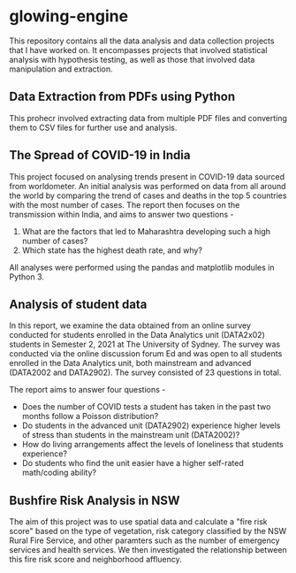 # glowing-engine

This repository contains all the data analysis and data collection projects that I have worked on. It encompasses projects that involved statistical analysis with hypothesis testing, as well as those that involved data manipulation and extraction.

## Data Extraction from PDFs using Python

This prohecr involved extracting data from multiple PDF files and converting them to CSV files for further use and analysis.

## The Spread of COVID-19 in India

This project focused on analysing trends present in COVID-19 data sourced from worldometer. An initial analysis was performed on data from all around the world by comparing the trend of cases and deaths in the top 5 countries with the most number of cases. The report then focuses on the transmission within India, and aims to answer two questions -

1. What are the factors that led to Maharashtra developing such a high number of cases?
2. Which state has the highest death rate, and why?

All analyses were performed using the pandas and matplotlib modules in Python 3.

## Analysis of student data

In this report, we examine the data obtained from an online survey conducted for students enrolled in the Data Analytics unit (DATA2x02) students in Semester 2, 2021 at The University of Sydney. The survey was conducted via the online discussion forum Ed and was open to all students enrolled in the Data Analytics unit, both mainstream and advanced (DATA2002 and DATA2902). The survey consisted of 23 questions in total.

The report aims to answer four questions - 

* Does the number of COVID tests a student has taken in the past two months follow a Poisson distribution?
* Do students in the advanced unit (DATA2902) experience higher levels of stress than students in the mainstream unit (DATA2002)?
* How do living arrangements affect the levels of loneliness that students experience?
* Do students who find the unit easier have a higher self-rated math/coding ability?

## Bushfire Risk Analysis in NSW

The aim of this project was to use spatial data and calculate a "fire risk score" based on the type of vegetation, risk category classified by the NSW Rural Fire Service, and other paramters such as the number of emergency services and health services. We then investigated the relationship between this fire risk score and neighborhood affluency.
